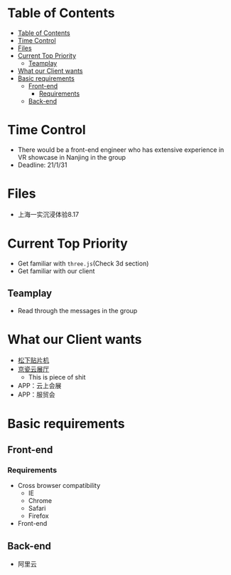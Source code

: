 # Table of Contents
- [Table of Contents](#table-of-contents)
- [Time Control](#time-control)
- [Files](#files)
- [Current Top Priority](#current-top-priority)
  - [Teamplay](#teamplay)
- [What our Client wants](#what-our-client-wants)
- [Basic requirements](#basic-requirements)
  - [Front-end](#front-end)
    - [Requirements](#requirements)
  - [Back-end](#back-end)

# Time Control
- There would be a front-end engineer who has extensive experience in VR showcase in Nanjing in the group
- Deadline: 21/1/31

# Files
- 上海一实沉浸体验8.17

# Current Top Priority
- Get familiar with `three.js`(Check 3d section)
- Get familiar with our client
## Teamplay
- Read through the messages in the group
# What our Client wants
- [松下贴片机](http://www.djksh.com/index.html)
- [京瓷云展厅](https://kyocera.xsy.red/)
  - This is piece of shit
- APP：云上会展
- APP：服贸会

# Basic requirements
## Front-end
### Requirements
- Cross browser compatibility
  - IE
  - Chrome
  - Safari
  - Firefox
- Front-end 

## Back-end
- 阿里云
